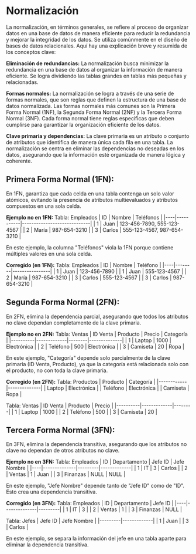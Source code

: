 # Normalización
La normalización, en términos generales, se refiere al proceso de organizar datos en una base de datos de manera eficiente para reducir la redundancia y mejorar la integridad de los datos. Se utiliza comúnmente en el diseño de bases de datos relacionales. Aquí hay una explicación breve y resumida de los conceptos clave:

**Eliminación de redundancias:** La normalización busca minimizar la redundancia en una base de datos al organizar la información de manera eficiente. Se logra dividiendo las tablas grandes en tablas más pequeñas y relacionadas.

**Formas normales:** La normalización se logra a través de una serie de formas normales, que son reglas que definen la estructura de una base de datos normalizada. Las formas normales más comunes son la Primera Forma Normal (1NF), la Segunda Forma Normal (2NF) y la Tercera Forma Normal (3NF). Cada forma normal tiene reglas específicas que deben cumplirse para garantizar la organización eficiente de los datos.

**Clave primaria y dependencias:** La clave primaria es un atributo o conjunto de atributos que identifica de manera única cada fila en una tabla. La normalización se centra en eliminar las dependencias no deseadas en los datos, asegurando que la información esté organizada de manera lógica y coherente.

## Primera Forma Normal (1FN):
En 1FN, garantiza que cada celda en una tabla contenga un solo valor atómicos, evitando la presencia de atributos multievaluados y atributos compuestos en una sola celda.

**Ejemplo no en 1FN:**
Tabla: Empleados
| ID | Nombre    | Teléfonos                   |
|----|-----------|-----------------------------|
| 1  | Juan      | 123-456-7890, 555-123-4567  |
| 2  | María     | 987-654-3210                |
| 3  | Carlos    | 555-123-4567, 987-654-3210  |

En este ejemplo, la columna "Teléfonos" viola la 1FN porque contiene múltiples valores en una sola celda. 

**Corregido (en 1FN):**
Tabla: Empleados
| ID | Nombre | Teléfono       |
|----|--------|----------------|
| 1  | Juan   | 123-456-7890   |
| 1  | Juan   | 555-123-4567   |
| 2  | María  | 987-654-3210   |
| 3  | Carlos | 555-123-4567   |
| 3  | Carlos | 987-654-3210   |

## Segunda Forma Normal (2FN):
En 2FN, elimina la dependencia parcial, asegurando que todos los atributos no clave dependan completamente de la clave primaria.

**Ejemplo no en 2FN:**
Tabla: Ventas
| ID Venta | Producto    | Precio | Categoría    |
|----------|-------------|--------|--------------|
| 1        | Laptop      | 1000   | Electrónica  |
| 2        | Teléfono    | 500    | Electrónica  |
| 3        | Camiseta    | 20     | Ropa         |

En este ejemplo, "Categoría" depende solo parcialmente de la clave primaria (ID Venta, Producto), ya que la categoría está relacionada solo con el producto, no con toda la clave primaria.

**Corregido (en 2FN):**
Tabla: Productos
| Producto   | Categoría    |
|------------|--------------|
| Laptop     | Electrónica  |
| Teléfono   | Electrónica  |
| Camiseta   | Ropa         |

Tabla: Ventas
| ID Venta | Producto    | Precio |
|----------|-------------|--------|
| 1        | Laptop      | 1000   |
| 2        | Teléfono    | 500    |
| 3        | Camiseta    | 20     |

## Tercera Forma Normal (3FN):
En 3FN, elimina la dependencia transitiva, asegurando que los atributos no clave no dependan de otros atributos no clave.

**Ejemplo no en 3FN:**
Tabla: Empleados
| ID | Departamento | Jefe ID | Jefe Nombre |
|----|--------------|---------|-------------|
| 1  | IT           | 3       | Carlos      |
| 2  | Ventas       | 1       | Juan        |
| 3  | Finanzas     | NULL    | NULL        |

En este ejemplo, "Jefe Nombre" depende tanto de "Jefe ID" como de "ID". Esto crea una dependencia transitiva.

**Corregido (en 3FN):**
Tabla: Empleados
| ID | Departamento | Jefe ID |
|----|--------------|---------|
| 1  | IT           | 3       |
| 2  | Ventas       | 1       |
| 3  | Finanzas     | NULL    |

Tabla: Jefes
| Jefe ID | Jefe Nombre |
|---------|-------------|
| 1       | Juan        |
| 3       | Carlos      |

En este ejemplo, se separa la información del jefe en una tabla aparte para eliminar la dependencia transitiva.
